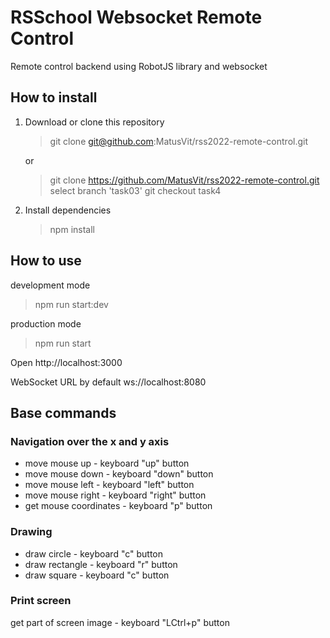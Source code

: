 # RSSchool Websocket Remote Control

Remote control backend using RobotJS library and websocket

## How to install

1. Download or clone this repository

   > git clone git@github.com:MatusVit/rss2022-remote-control.git

   or

   > git clone https://github.com/MatusVit/rss2022-remote-control.git select branch 'task03' git
   > checkout task4 ​

2. Install dependencies
   > npm install

## How to use

development mode

> npm run start:dev

production mode

> npm run start

Open http://localhost:3000

WebSocket URL by default ws://localhost:8080

## Base commands

### Navigation over the x and y axis

- move mouse up - keyboard "up" button
- move mouse down - keyboard "down" button
- move mouse left - keyboard "left" button
- move mouse right - keyboard "right" button
- get mouse coordinates - keyboard "p" button

### Drawing

- draw circle - keyboard "c" button
- draw rectangle - keyboard "r" button
- draw square - keyboard "c" button

### Print screen

get part of screen image - keyboard "LCtrl+p" button
